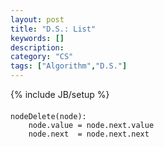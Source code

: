```yaml
---
layout: post
title: "D.S.: List"
keywords: []
description: 
category: "CS"
tags: ["Algorithm","D.S."]
---
```

{% include JB/setup %}


####
```code
nodeDelete(node):
    node.value = node.next.value
    node.next  = node.next.next
```








